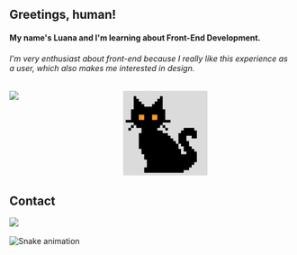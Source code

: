 
## Greetings, human! 

<div><h4> My name's Luana and I'm learning about Front-End Development.</div> 
<div><h6>I'm very enthusiast about front-end because I really like this experience as a user, which also makes me interested in design.</div>


<div>
  <a href="https://github.com/luuull">
   <img align="left" height="auto" width="40%" src="https://github-readme-stats.vercel.app/api/top-langs/?username=luuull&layout=compact&langs_count=16&theme=buefy"/>     </a>
   <img width="150px" height="auto" src="https://github.com/luuull/luuull/blob/main/cat.gif">
</div>



## Contact 
<div> 
  <a href="https://www.linkedin.com/in/luana-souza" target="_blank"><img src="https://img.shields.io/badge/-LinkedIn-%230077B5?style=for-the-badge&logo=linkedin&logoColor=white" target="_blank"></a> 

 ![Snake animation](https://github.com/luuull/luuull/blob/output/github-contribution-grid-snake.svg)
  
</div>


